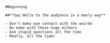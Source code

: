 	

	#Beginning

	##**Say Hello to the audience in a manly way**

	- Don't make eye contact with the weirdo
	- Do make with those huge milkers
	- Ask stupid questions all the time
	- Really, all the time!
	